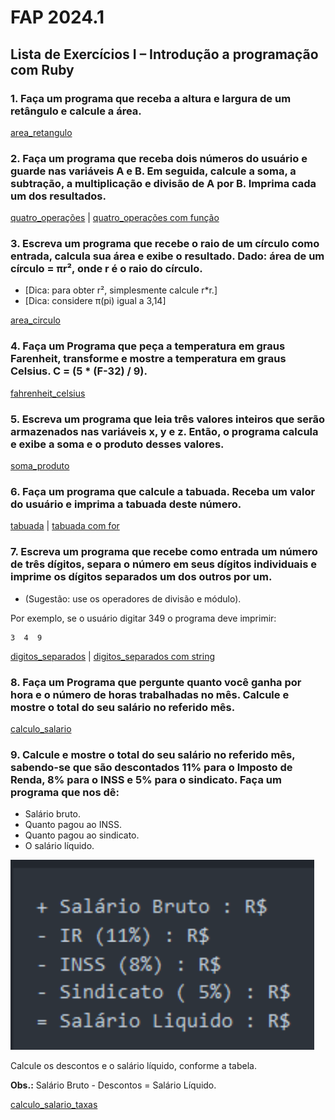 # FAP 2024.1

## Lista de Exercícios I – Introdução a programação com Ruby

### 1. Faça um programa que receba a altura e largura de um retângulo e calcule a área.

[area_retangulo](../Lista01/1area_retangulo.rb)

### 2. Faça um programa que receba dois números do usuário e guarde nas variáveis A e B. Em seguida, calcule a soma, a subtração, a multiplicação e divisão de A por B. Imprima cada um dos resultados.
[quatro_operações](../Lista01/2quatro_operações.rb) | [quatro_operações com função](../Lista01/2quatro_operações_func.rb)

### 3. Escreva um programa que recebe o raio de um círculo como entrada, calcula sua área e exibe o resultado. Dado: área de um círculo = πr², onde r é o raio do círculo. 
   - [Dica: para obter r², simplesmente calcule r\*r.] 
   - [Dica: considere π(pi) igual a 3,14]

[area_circulo](../Lista01/3area_circulo.rb)

### 4. Faça um Programa que peça a temperatura em graus Farenheit, transforme e mostre a temperatura em graus Celsius. C = (5 * (F-32) / 9). 
[fahrenheit_celsius](../Lista01/4fahrenheit_celsius.rb)

### 5. Escreva um programa que leia três valores inteiros que serão armazenados nas variáveis x, y e z. Então, o programa calcula e exibe a soma e o produto desses valores.
[soma_produto](../Lista01/5soma_produto.rb)

### 6. Faça um programa que calcule a tabuada. Receba um valor do usuário e imprima a tabuada deste número.

[tabuada](../Lista01/6tabuada.rb) | 
[tabuada com for](../Lista01/6tabuada_for.rb)

### 7. Escreva um programa que recebe como entrada um número de três dígitos, separa o número em seus dígitos individuais e imprime os dígitos separados um dos outros por um. 
   - (Sugestão: use os operadores de divisão e módulo).

   Por exemplo, se o usuário digitar 349 o programa deve imprimir:
```
3  4  9
```
[digitos_separados](../Lista01/7digitos_separados.rb) | [digitos_separados com string](../Lista01/7digitos_separados_string.rb)


### 8. Faça um Programa que pergunte quanto você ganha por hora e o número de horas trabalhadas no mês. Calcule e mostre o total do seu salário no referido mês.
[calculo_salario](../Lista01/8calculo_salario.rb)


### 9. Calcule e mostre o total do seu salário no referido mês, sabendo-se que são descontados 11% para o Imposto de Renda, 8% para o INSS e 5% para o sindicato. Faça um programa que nos dê:
- Salário bruto.
- Quanto pagou ao INSS.
- Quanto pagou ao sindicato.
- O salário líquido.


![alt text](image.png)


Calcule os descontos e o salário líquido, conforme a tabela.

**Obs.:** Salário Bruto - Descontos = Salário Líquido.

[calculo_salario_taxas](../Lista01/8calculo_salario_taxas.rb)